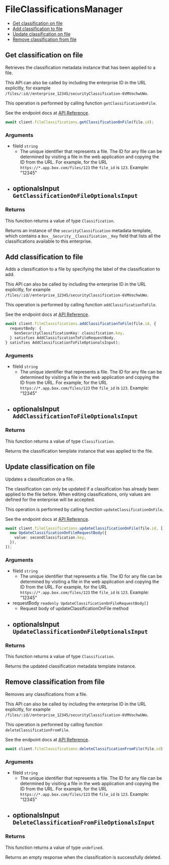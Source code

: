 # FileClassificationsManager

- [Get classification on file](#get-classification-on-file)
- [Add classification to file](#add-classification-to-file)
- [Update classification on file](#update-classification-on-file)
- [Remove classification from file](#remove-classification-from-file)

## Get classification on file

Retrieves the classification metadata instance that
has been applied to a file.

This API can also be called by including the enterprise ID in the
URL explicitly, for example
`/files/:id//enterprise_12345/securityClassification-6VMVochwUWo`.

This operation is performed by calling function `getClassificationOnFile`.

See the endpoint docs at
[API Reference](https://developer.box.com/reference/get-files-id-metadata-enterprise-securityClassification-6VMVochwUWo/).

<!-- sample get_files_id_metadata_enterprise_securityClassification-6VMVochwUWo -->

```ts
await client.fileClassifications.getClassificationOnFile(file.id);
```

### Arguments

- fileId `string`
  - The unique identifier that represents a file. The ID for any file can be determined by visiting a file in the web application and copying the ID from the URL. For example, for the URL `https://*.app.box.com/files/123` the `file_id` is `123`. Example: "12345"
- optionalsInput `GetClassificationOnFileOptionalsInput`
  -

### Returns

This function returns a value of type `Classification`.

Returns an instance of the `securityClassification` metadata
template, which contains a `Box__Security__Classification__Key`
field that lists all the classifications available to this
enterprise.

## Add classification to file

Adds a classification to a file by specifying the label of the
classification to add.

This API can also be called by including the enterprise ID in the
URL explicitly, for example
`/files/:id//enterprise_12345/securityClassification-6VMVochwUWo`.

This operation is performed by calling function `addClassificationToFile`.

See the endpoint docs at
[API Reference](https://developer.box.com/reference/post-files-id-metadata-enterprise-securityClassification-6VMVochwUWo/).

<!-- sample post_files_id_metadata_enterprise_securityClassification-6VMVochwUWo -->

```ts
await client.fileClassifications.addClassificationToFile(file.id, {
  requestBody: {
    boxSecurityClassificationKey: classification.key,
  } satisfies AddClassificationToFileRequestBody,
} satisfies AddClassificationToFileOptionalsInput);
```

### Arguments

- fileId `string`
  - The unique identifier that represents a file. The ID for any file can be determined by visiting a file in the web application and copying the ID from the URL. For example, for the URL `https://*.app.box.com/files/123` the `file_id` is `123`. Example: "12345"
- optionalsInput `AddClassificationToFileOptionalsInput`
  -

### Returns

This function returns a value of type `Classification`.

Returns the classification template instance
that was applied to the file.

## Update classification on file

Updates a classification on a file.

The classification can only be updated if a classification has already been
applied to the file before. When editing classifications, only values are
defined for the enterprise will be accepted.

This operation is performed by calling function `updateClassificationOnFile`.

See the endpoint docs at
[API Reference](https://developer.box.com/reference/put-files-id-metadata-enterprise-securityClassification-6VMVochwUWo/).

<!-- sample put_files_id_metadata_enterprise_securityClassification-6VMVochwUWo -->

```ts
await client.fileClassifications.updateClassificationOnFile(file.id, [
  new UpdateClassificationOnFileRequestBody({
    value: secondClassification.key,
  }),
]);
```

### Arguments

- fileId `string`
  - The unique identifier that represents a file. The ID for any file can be determined by visiting a file in the web application and copying the ID from the URL. For example, for the URL `https://*.app.box.com/files/123` the `file_id` is `123`. Example: "12345"
- requestBody `readonly UpdateClassificationOnFileRequestBody[]`
  - Request body of updateClassificationOnFile method
- optionalsInput `UpdateClassificationOnFileOptionalsInput`
  -

### Returns

This function returns a value of type `Classification`.

Returns the updated classification metadata template instance.

## Remove classification from file

Removes any classifications from a file.

This API can also be called by including the enterprise ID in the
URL explicitly, for example
`/files/:id//enterprise_12345/securityClassification-6VMVochwUWo`.

This operation is performed by calling function `deleteClassificationFromFile`.

See the endpoint docs at
[API Reference](https://developer.box.com/reference/delete-files-id-metadata-enterprise-securityClassification-6VMVochwUWo/).

<!-- sample delete_files_id_metadata_enterprise_securityClassification-6VMVochwUWo -->

```ts
await client.fileClassifications.deleteClassificationFromFile(file.id);
```

### Arguments

- fileId `string`
  - The unique identifier that represents a file. The ID for any file can be determined by visiting a file in the web application and copying the ID from the URL. For example, for the URL `https://*.app.box.com/files/123` the `file_id` is `123`. Example: "12345"
- optionalsInput `DeleteClassificationFromFileOptionalsInput`
  -

### Returns

This function returns a value of type `undefined`.

Returns an empty response when the classification is
successfully deleted.
